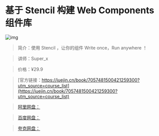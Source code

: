# 基于 Stencil 构建 Web Components 组件库

![img](../../assets/efc786baa161436f9faa0aaa62158d6f~tplv-k3u1fbpfcp-no-mark:280:280:200:280.png)

> 简介：使用 Stencil ，让你的组件 Write once，Run anywhere ！

> 讲师：Super_x

> 价格：¥29.9

> [官方链接：https://juejin.cn/book/7057481500421259300?utm_source=course_list](https://juejin.cn/book/7057481500421259300?utm_source=course_list)

> [阿里网盘：]()

> [百度网盘：]()

> [夸克网盘：]()
